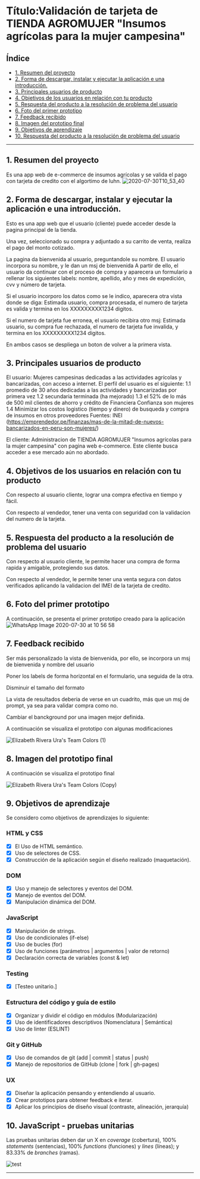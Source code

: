 # Título:Validación de tarjeta de TIENDA AGROMUJER "Insumos agrícolas para la mujer campesina" 

## Índice

* [1. Resumen del proyecto](#1-resumen-del-proyecto)
* [2. Forma de descargar, instalar y ejecutar la aplicación e una introducción.](#2-Forma-de-descargar-instalar-y-ejecutar-la-aplicación-e-una-introducción)
* [3. Principales usuarios de producto](#3-principales-usuarios-de-producto)
* [4. Objetivos de los usuarios en relación con tu producto](#4-objetivos-de-los-usuarios-en-relación-con-tu-producto)
* [5. Respuesta del producto a la resolución de problema del usuario](#5-Respuesta-del-producto-a-la-resolución-de-problema-del-usuario)
* [6. Foto del primer prototipo](#6-Foto-del-primer-prototipo)
* [7. Feedback recibido](#7-Feedback-recibido)
* [8. Imagen del prototipo final](#8-Imagen-del-prototipo-final)
* [9. Objetivos de aprendizaje](#9-Objetivos-de-aprendizaje)
* [10. Respuesta del producto a la resolución de problema del usuario](#10-JavaScript-pruebas-unitarias)

***

## 1. Resumen del proyecto
Es una app web de e-commerce de insumos agrícolas y se valida el pago con tarjeta de credito con el algortimo de luhn.
![2020-07-30T10_53_40](imagenes_readme/2020-07-30T10_53_40.png)

## 2. Forma de descargar, instalar y ejecutar la aplicación e una introducción.
Esto es una app web que el usuario (cliente) puede acceder desde la pagina principal de la tienda. 

Una vez, seleccionado su compra y adjuntado a su carrito de venta, realiza el pago del monto cotizado. 

La pagina da bienvenida al usuario, preguntandole su nombre.
El usuario incorpora su nombre, y le dan un msj de bienvenida
A partir de ello, el usuario da continuar con el proceso de compra y aparecera un formulario a rellenar los siguientes labels: nombre, apellido, año y mes de expedición, cvv y número de tarjeta.

Si el usuario incorporo los datos como se le indico, aparecera otra vista donde se diga: Estimada usuario, compra procesada, el numero de tarjeta es valida y termina en los XXXXXXXXX1234 digitos. 

Si el numero de tarjeta fue erronea, el usuario recibira otro msj: Estimada usuario, su compra fue rechazada, el numero de tarjeta fue invalida, y termina en los XXXXXXXXX1234 digitos. 

En ambos casos se despliega un boton de volver a la primera vista. 

## 3. Principales usuarios de producto

El usuario: Mujeres campesinas dedicadas a las actividades agrícolas y bancarizadas, con acceso a internet. 
El perfil del usuario es el siguiente:
1.1 promedio de 30 años dedicadas a las actividades y bancarizadas por primera vez
1.2 secundaria terminada (ha mejorado)
1.3 el 52% de lo más de 500 mil clientes de ahorro y crédito de Financiera Confianza son mujeres
1.4 Minimizar los costos logistico (tiempo y dinero) de busqueda y compra de insumos en otros proveedores
Fuentes: INEI (https://emprendedor.pe/finanzas/mas-de-la-mitad-de-nuevos-bancarizados-en-peru-son-mujeres/)

El cliente: Administracion de TIENDA AGROMUJER "Insumos agrícolas para la mujer campesina" con pagina web e-commerce. 
Este cliente busca acceder a ese mercado aún no abordado. 

## 4. Objetivos de los usuarios en relación con tu producto

Con respecto al usuario cliente, lograr una compra efectiva en tiempo y fácil. 

Con respecto al vendedor, tener una venta con seguridad con la validacion del numero de la tarjeta.

## 5. Respuesta del producto a la resolución de problema del usuario

Con respecto al usuario cliente, le permite hacer una compra de forma rapida y amigable, protegiendo sus datos.

Con respecto al vendedor, le permite tener una venta segura con datos verificados aplicando la validacion del IMEI de la tarjeta de credito.

## 6. Foto del primer prototipo

A continuación, se presenta el primer prototipo creado para la aplicación
![WhatsApp Image 2020-07-30 at 10 56 58](imagenes_readme/WhatsApp%20Image%202020-07-30%20at%2010.56.58.jpeg)


## 7. Feedback recibido 

Ser más personalizado la vista de bienvenida, por ello, se incorpora un msj de bienvenida y nombre del usuario

Poner los labels de forma horizontal en el formulario, una seguida de la otra. 

Disminuir el tamaño del formato

La vista de resultados deberia de verse en un cuadrito, más que un msj de prompt, ya sea para validar compra como no. 

Cambiar el banckground por una imagen mejor definida.

A continuación se visualiza el prototipo con algunas modificaciones

![Elizabeth Rivera Ura's Team Colors (1)](imagenes_readme/Elizabeth%20Rivera%20Ura's%20Team%20Colors%20(1).png)



## 8. Imagen del prototipo final

A continuación se visualiza el prototipo final

![Elizabeth Rivera Ura's Team Colors (Copy)](imagenes_readme/Elizabeth%20Rivera%20Ura's%20Team%20Colors%20(Copy).png)

## 9. Objetivos de aprendizaje

Se considero como objetivos de aprendizajes lo siguiente:

### HTML y CSS

* [X] El Uso de HTML semántico.
* [X] Uso de selectores de CSS.
* [X] Construcción de la aplicación según el diseño realizado (maquetación).

### DOM

* [X] Uso y manejo de selectores y eventos del DOM.
* [X] Manejo de eventos del DOM.
* [X] Manipulación dinámica del DOM.

### JavaScript

* [X] Manipulación de strings.
* [X] Uso de condicionales (if-else)
* [X] Uso de bucles (for)
* [X] Uso de funciones (parámetros | argumentos | valor de retorno)
* [X] Declaración correcta de variables (const & let)

### Testing

* [X] [Testeo unitario.]

### Estructura del código y guía de estilo

* [X] Organizar y dividir el código en módulos (Modularización)
* [X] Uso de identificadores descriptivos (Nomenclatura | Semántica)
* [X] Uso de linter (ESLINT)

### Git y GitHub

* [X] Uso de comandos de git (add | commit | status | push)
* [X] Manejo de repositorios de GitHub (clone | fork | gh-pages)

### UX

* [X] Diseñar la aplicación pensando y entendiendo al usuario.
* [X] Crear prototipos para obtener feedback e iterar.
* [X] Aplicar los principios de diseño visual (contraste, alineación, jerarquía)

## 10. JavaScript - pruebas unitarias

Las pruebas unitarias deben dar un X en _coverage_ (cobertura), 100%
_statements_ (sentencias), 100%  _functions_ (funciones) y _lines_ (líneas); y 83.33% de _branches_ (ramas).

![test](imagenes_readme/test.png)


***

